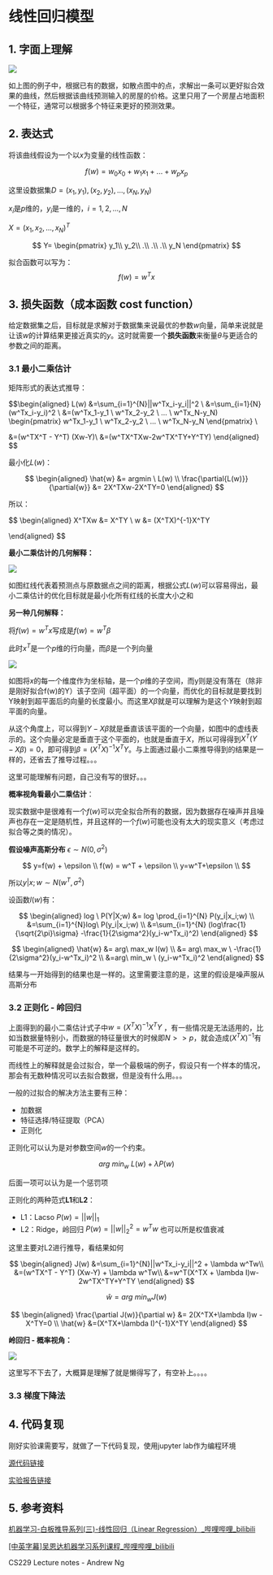 # 线性回归模型

## 1. 字面上理解

![](./imge/LinearRegression_1.png)

如上图的例子中，根据已有的数据，如散点图中的点，求解出一条可以更好拟合效果的曲线，然后根据该曲线预测输入的房屋的价格。这里只用了一个房屋占地面积一个特征，通常可以根据多个特征来更好的预测效果。

## 2. 表达式

将该曲线假设为一个以$x$为变量的线性函数：

$$
f(w)=w_0x_0+w_1x_1+...+w_px_p
$$

这里设数据集$D={(x_1, y_1),(x_2,y_2),...,(x_N,y_N)}$

$x_i$是$p$维的，$y_i$是一维的，$i=1,2,...,N$

$X=(x_1,x_2,...,x_N)^T$

$$
Y=
\begin{pmatrix}
y_1\\
y_2\\
.\\
.\\
.\\
y_N
\end{pmatrix}
$$

拟合函数可以写为：
$$
f(w)=w^Tx
$$

## 3. 损失函数（成本函数 cost function）

给定数据集之后，目标就是求解对于数据集来说最优的参数$w$向量，简单来说就是让该$w$的计算结果更接近真实的$y$。这时就需要一个**损失函数**来衡量$\theta$与更适合的参数之间的距离。

### 3.1 最小二乘估计

矩阵形式的表达式推导：

$$\begin{aligned}
  L(w) &=\sum_{i=1}^{N}||w^Tx_i-y_i||^2 \\
  &=\sum_{i=1}{N}(w^Tx_i-y_i)^2 \\
  &=(w^Tx_1-y_1 \ w^Tx_2-y_2 \ ... \ w^Tx_N-y_N) \begin{pmatrix}
    w^Tx_1-y_1 \\ w^Tx_2-y_2 \\ ... \\ w^Tx_N-y_N \end{pmatrix} \\
  
  &=(w^TX^T - Y^T) (Xw-Y)\\
  &=(w^TX^TXw-2w^TX^TY+Y^TY)
\end{aligned}
$$

最小化$L(w)$：

$$
\begin{aligned}
\hat{w} &= argmin \ L(w) \\
\frac{\partial{L(w)}}{\partial{w}} &= 2X^TXw-2X^TY=0
\end{aligned}
$$

所以：

$$
\begin{aligned}
X^TXw &= X^TY \\
w &= (X^TX)^{-1}X^TY 

\end{aligned}
$$

**最小二乘估计的几何解释：**

![](imge/LinearRegression_2.png)

如图红线代表着预测点与原数据点之间的距离，根据公式$L(w)$可以容易得出，最小二乘估计的优化目标就是最小化所有红线的长度大小之和

**另一种几何解释：**

将$f(w)=w^Tx$写成是$f(w)=w^T\beta$

此时$x^T$是一个$p$维的行向量，而$\beta$是一个列向量

![](imge/LinearRegression_3.png)

如图将$x$的每一个维度作为坐标轴，是一个$p$维的子空间，而y则是没有落在（除非是刚好拟合f(w)的Y）该子空间（超平面）的一个向量，而优化的目标就是要找到Y映射到超平面后的向量的长度最小。而这里$X\beta$就是可以理解为是这个$Y$映射到超平面的向量。

从这个角度上，可以得到$Y-X\beta$就是垂直该该平面的一个向量，如图中的虚线表示的。这个向量必定是垂直于这个平面的，也就是垂直于$X$，所以可得得到$X^T(Y-X\beta) = 0$，即可得到$\beta = (X^TX)^{-1}X^TY$。与上面通过最小二乘推导得到的结果是一样的，还省去了推导过程。。。

这里可能理解有问题，自己没有写的很好。。。

**概率视角看最小二乘估计**：

现实数据中是很难有一个$f(w)$可以完全拟合所有的数据，因为数据存在噪声并且噪声也存在一定是随机性，并且这样的一个$f(w)$可能也没有太大的现实意义（考虑过拟合等之类的情况）。 

**假设噪声高斯分布** $\epsilon \sim  N(0, \sigma^2)$

$$
y=f(w) + \epsilon \\
f(w) = w^T + \epsilon \\
y=w^T+\epsilon \\
$$

所以$y|x;w \sim N(w^T, \sigma^2)$

设函数$l(w)$有：

$$
\begin{aligned}
  log \ P(Y|X;w) &= log \prod_{i=1}^{N} P(y_i|x_i;w) \\
  &=\sum_{i=1}^{N}log\ P(y_i|x_i;w) \\
  &=\sum_{i=1}^{N} (log\frac{1}{\sqrt{2\pi}\sigma} -\frac{1}{2\sigma^2}(y_i-w^Tx_i)^2)
\end{aligned}
$$

$$
\begin{aligned}
  \hat{w} &= arg\ max_w l(w) \\
  &= arg\ max_w \ -\frac{1}{2\sigma^2}(y_i-w^Tx_i)^2 \\
  &=arg\ min_w \ (y_i-w^Tx_i)^2
\end{aligned}
$$

结果与一开始得到的结果也是一样的。这里需要注意的是，这里的假设是噪声服从高斯分布


### 3.2 正则化 - 岭回归

上面得到的最小二乘估计式子中$w = (X^TX)^{-1}X^TY$ ，有一些情况是无法适用的，比如当数据量特别小，而数据的特征量很大的时候即$N >> p$，就会造成$(X^TX)^{-1}$有可能是不可逆的。数学上的解释是这样的。

而线性上的解释就是会过拟合，举一个最极端的例子，假设只有一个样本的情况，那会有无数种情况可以去拟合数据，但是没有什么用。。。

一般的过拟合的解决方法主要有三种：

- 加数据
- 特征选择/特征提取（PCA）
- 正则化

正则化可以认为是对参数空间$w$的一个约束。

$$
arg\ min_w \ L(w) + \lambda P(w)
$$

后面一项可以认为是一个惩罚项

正则化的两种范式**L1**和**L2**：

- L1：Lacso $P(w) = ||w||_1$
- L2：Ridge，岭回归 $P(w)=||w||_2^2 =w^Tw$ 也可以所是权值衰减

这里主要对L2进行推导，看结果如何

$$
\begin{aligned}
J(w)  &=\sum_{i=1}^{N}||w^Tx_i-y_i||^2 + \lambda w^Tw\\
  &=(w^TX^T - Y^T) (Xw-Y) + \lambda w^Tw\\
  &=w^T(X^TX + \lambda I)w-2w^TX^TY+Y^TY
\end{aligned}
$$

$$
\hat{w} = arg\ min_w J(w)
$$

$$
\begin{aligned}
\frac{\partial J(w)}{\partial w} &= 2(X^TX+\lambda I)w -X^TY=0 \\
\hat{w} &=(X^TX+\lambda I)^{-1}X^TY
\end{aligned}
$$

**岭回归 - 概率视角：**

![](imge/LinearRegression_4.png)

这里写不下去了，大概算是理解了就是懒得写了，有空补上。。。。


### 3.3 梯度下降法

## 4. 代码复现

刚好实验课需要写，就做了一下代码复现，使用jupyter lab作为编程环境

[源代码链接](../Code/LinearRegression2.ipynb)

[实验报告链接](../PDF/LinearRegression.pdf)


## 5. 参考资料

[机器学习-白板推导系列(三)-线性回归（Linear Regression）_哔哩哔哩_bilibili](https://www.bilibili.com/video/BV1hW41167iL?p=1)

[[中英字幕]吴恩达机器学习系列课程_哔哩哔哩_bilibili](https://www.bilibili.com/video/BV164411b7dx?from=search&seid=16444519961554496773&spm_id_from=333.337.0.0)

CS229 Lecture notes - Andrew Ng